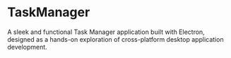 # TaskManager
A sleek and functional Task Manager application built with Electron, designed as a hands-on exploration of cross-platform desktop application development.
